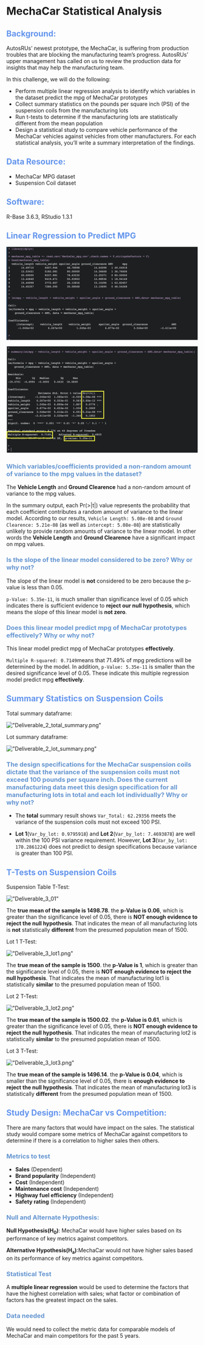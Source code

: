 
# MechaCar Statistical Analysis

## <font color=#6495ED>Background:</font>
AutosRUs’ newest prototype, the MechaCar, is suffering from production troubles that are blocking the manufacturing team’s progress. AutosRUs’ upper management has called on us to review the production data for insights that may help the manufacturing team.

In this challenge, we will do the following:
* Perform multiple linear regression analysis to identify which variables in the dataset predict the mpg of MechaCar prototypes
* Collect summary statistics on the pounds per square inch (PSI) of the suspension coils from the manufacturing lots
* Run t-tests to determine if the manufacturing lots are statistically different from the mean population
* Design a statistical study to compare vehicle performance of the MechaCar vehicles against vehicles from other manufacturers. For each statistical analysis, you’ll write a summary interpretation of the findings.

## <font color=#6495ED>Data Resource:</font>
*  MechaCar MPG dataset
*  Suspension Coil dataset

## <font color=#6495ED>Software:</font>
R-Base 3.6.3, RStudio 1.3.1

## <font color=#6495ED>Linear Regression to Predict MPG</font>
!["Deliverable_1_lm"](https://github.com/NingYang2022/MechaCar_Statistical_Analysis/blob/main/images/Deliverable_1_lm.png?raw=true)

!["Deliverable_1_summary"](https://github.com/NingYang2022/MechaCar_Statistical_Analysis/blob/main/images/Deliverable_1_summary.png?raw=true)

### <font color=#6495D>Which variables/coefficients provided a non-random amount of variance to the mpg values in the dataset?</font>

The **Vehicle Length** and **Ground Clearence** had a non-random amount of variance to the mpg values.

In the summary output, each Pr(>|t|) value represents the probability that each coefficient contributes a random amount of variance to the linear model. According to our results, ```Vehicle Length: 5.08e-08``` and ```Ground Clearence: 5.21e-08``` (as well as ```intercept: 5.08e-08```) are statistically unlikely to provide random amounts of variance to the linear model. In other words the **Vehicle Length** and **Ground Clearence** have a significant impact on mpg values.

### <font color=#6495D>Is the slope of the linear model considered to be zero? Why or why not?</font>

The slope of the linear model is **not** considered to be zero because the p-value is less than 0.05.

```p-Value: 5.35e-11```, is much smaller than significance level of 0.05 which indicates there is sufficient evidence to **reject our null hypothesis**, which means the slope of this linear model is **not zero**.


### <font color=#6495D>Does this linear model predict mpg of MechaCar prototypes effectively? Why or why not?</font>
This linear model predict mpg of MechaCar prototypes **effectively**.

```Multiple R-squared: 0.7149```means that 71.49% of mpg predictions will be determined by the model. In addition, ```p-Value: 5.35e-11``` is smaller than the desired significance level of 0.05. These indicate this multiple regression model predict mpg **effectively**.

## <font color=#6495ED>Summary Statistics on Suspension Coils</font>

Total summary dataframe:

!["Deliverable_2_total_summary.png"](https://github.com/NingYang2022/MechaCar_Statistical_Analysis/blob/main/images/Deliverable_2_total_summary.png?raw=true)

Lot summary dataframe:

!["Deliverable_2_lot_summary.png"](https://github.com/NingYang2022/MechaCar_Statistical_Analysis/blob/main/images/Deliverable_2_lot_summary.png?raw=true)

### <font color=#6495D>The design specifications for the MechaCar suspension coils dictate that the variance of the suspension coils must not exceed 100 pounds per square inch. Does the current manufacturing data meet this design specification for all manufacturing lots in total and each lot individually? Why or why not?</font>

* The **total** summary result shows ```Var_Total: 62.29356``` meets the variance of the suspension coils must not exceed 100 PSI.

* **Lot 1**(```Var_by_lot: 0.9795918```) and **Lot 2**(```Var_by_lot: 7.4693878```) are well within the 100 PSI variance requirement. However, **Lot 3**(```Var_by_lot: 170.2861224```) does not predict to design specifications because variance is greater than 100 PSI.

## <font color=#6495ED> T-Tests on Suspension Coils</font>

Suspension Table T-Test:

!["Deliverable_3_01"](https://github.com/NingYang2022/MechaCar_Statistical_Analysis/blob/main/images/Deliverable_3_01.png?raw=true)

The **true mean of the sample is 1498.78**.  the **p-Value is 0.06**, which is greater than the  significance level of 0.05, there is **NOT enough evidence to reject the null hypothesis**. That indicates the mean of all  manufacturing lots is **not** statistically **different** from the presumed population mean of 1500.


Lot 1 T-Test:

!["Deliverable_3_lot1.png"](https://github.com/NingYang2022/MechaCar_Statistical_Analysis/blob/main/images/Deliverable_3_lot1.png?raw=true)

The **true mean of the sample is 1500**.  the **p-Value is 1**, which is greater than the  significance level of 0.05, there is **NOT enough evidence to reject the null hypothesis**. That indicates the mean of   manufacturing lot1 is statistically **similar** to the presumed population mean of 1500.


Lot 2 T-Test:

!["Deliverable_3_lot2.png"](https://github.com/NingYang2022/MechaCar_Statistical_Analysis/blob/main/images/Deliverable_3_lot2.png?raw=true)

The **true mean of the sample is 1500.02**.  the **p-Value is 0.61**, which is greater than the  significance level of 0.05, there is **NOT enough evidence to reject the null hypothesis**. That indicates the mean of  manufacturing lot2 is statistically **similar** to the presumed population mean of 1500.


Lot 3 T-Test:

!["Deliverable_3_lot3.png"](https://github.com/NingYang2022/MechaCar_Statistical_Analysis/blob/main/images/Deliverable_3_lot3.png?raw=true)

The **true mean of the sample is 1496.14**.  the **p-Value is 0.04**, which is smaller than the  significance level of 0.05, there is **enough evidence to reject the null hypothesis**. That indicates the mean of  manufacturing lot3 is statistically **different** from the presumed population mean of 1500.


## <font color=#6495ED> Study Design: MechaCar vs Competition:</font>

There are many factors that would have impact on the sales. The statistical study would compare some metrics of MechaCar against competitors to determine if there is a correlation to higher sales then others.
### <font color=#6495D> Metrics to test</font>
* **Sales** (Dependent)
* **Brand popularity** (Independent)
* **Cost** (Independent)
* **Maintenance cost** (Independent)
* **Highway fuel efficiency** (Independent)
* **Safety rating** (Independent)


### <font color=#6495D> Null and Alternate Hypothesis:</font>

**Null Hypothesis(H<sub>0</sub>)**: MechaCar would have higher sales based on its performance of key metrics against competitors.

**Alternative Hypothesis(H<sub>a</sub>)**:MechaCar would not have higher sales based on its performance of key metrics against competitors.
### <font color=#6495D> Statistical Test</font>

A **multiple linear regression** would be used to determine the factors that have the highest correlation with sales; what factor or combination of factors has the greatest impact on the sales.

### <font color=#6495D> Data needed</font>
We would need to collect the metric data for comparable models of MechaCar and main competitors for the past 5 years.
